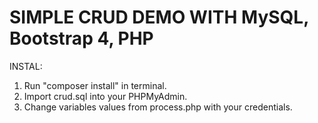 # SIMPLE CRUD DEMO WITH MySQL, Bootstrap 4, PHP

INSTAL:

1. Run "composer install" in terminal.
2. Import crud.sql into your PHPMyAdmin.
3. Change variables values from process.php with your credentials.
